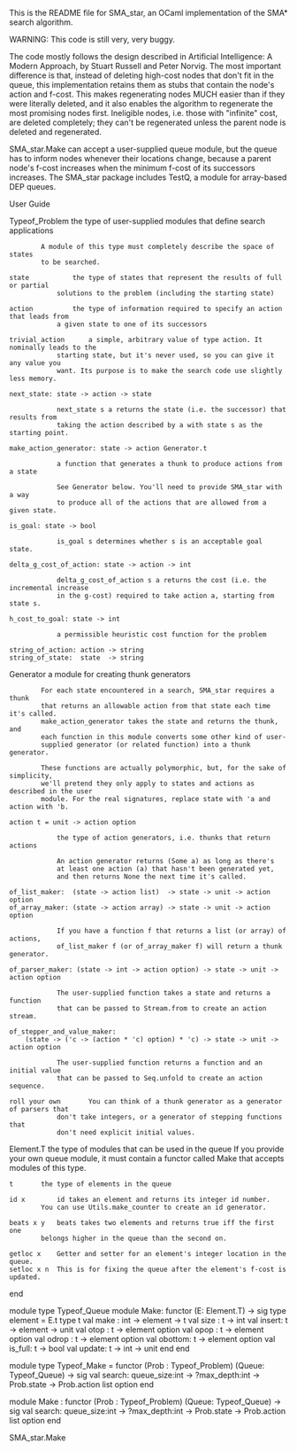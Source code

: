 
This is the README file for SMA_star, an OCaml implementation of the SMA* search algorithm.

WARNING: This code is still very, very buggy. 

The code mostly follows the design described in Artificial Intelligence: A Modern Approach, 
by Stuart Russell and Peter Norvig. The most important difference is that, instead of 
deleting high-cost nodes that don't fit in the queue, this implementation retains them as 
stubs that contain the node's action and f-cost. This makes regenerating nodes MUCH easier
than if they were literally deleted, and it also enables the algorithm to regenerate the most 
promising nodes first. Ineligible nodes, i.e. those with "infinite" cost, are deleted completely; 
they can't be regenerated unless the parent node is deleted and regenerated.

SMA_star.Make can accept a user-supplied queue module, but the queue has to inform nodes 
whenever their locations change, because a parent node's f-cost increases when the minimum 
f-cost of its successors increases. The SMA_star package includes TestQ, a module for 
array-based DEP queues.


User Guide


Typeof_Problem		the type of user-supplied modules that define search applications

			A module of this type must completely describe the space of states 
			to be searched.

	state			the type of states that represent the results of full or partial 
				solutions to the problem (including the starting state)

	action			the type of information required to specify an action that leads from 
				a given state to one of its successors

	trivial_action		a simple, arbitrary value of type action. It nominally leads to the
				starting state, but it's never used, so you can give it any value you 
				want. Its purpose is to make the search code use slightly less memory.

	next_state: state -> action -> state

				next_state s a returns the state (i.e. the successor) that results from 
				taking the action described by a with state s as the starting point.

	make_action_generator: state -> action Generator.t

				a function that generates a thunk to produce actions from a state

				See Generator below. You'll need to provide SMA_star with a way
				to produce all of the actions that are allowed from a given state.

	is_goal: state -> bool

				is_goal s determines whether s is an acceptable goal state.

	delta_g_cost_of_action: state -> action -> int

				delta_g_cost_of_action s a returns the cost (i.e. the incremental increase 
				in the g-cost) required to take action a, starting from state s.

	h_cost_to_goal: state -> int

				a permissible heuristic cost function for the problem

	string_of_action: action -> string
	string_of_state:  state  -> string


Generator		a module for creating thunk generators

			For each state encountered in a search, SMA_star requires a thunk 
			that returns an allowable action from that state each time it's called. 
			make_action_generator takes the state and returns the thunk, and 
			each function in this module converts some other kind of user- 
			supplied generator (or related function) into a thunk generator.

			These functions are actually polymorphic, but, for the sake of simplicity,
			we'll pretend they only apply to states and actions as described in the user 
			module. For the real signatures, replace state with 'a and action with 'b.

	action t = unit -> action option

				the type of action generators, i.e. thunks that return actions

				An action generator returns (Some a) as long as there's 
				at least one action (a) that hasn't been generated yet, 
				and then returns None the next time it's called.

	of_list_maker:  (state -> action list)  -> state -> unit -> action option
	of_array_maker: (state -> action array) -> state -> unit -> action option

				If you have a function f that returns a list (or array) of actions,
				of_list_maker f (or of_array_maker f) will return a thunk generator.

	of_parser_maker: (state -> int -> action option) -> state -> unit -> action option

				The user-supplied function takes a state and returns a function 
				that can be passed to Stream.from to create an action stream.

	of_stepper_and_value_maker:
		(state -> ('c -> (action * 'c) option) * 'c) -> state -> unit -> action option

				The user-supplied function returns a function and an initial value
				that can be passed to Seq.unfold to create an action sequence.

	roll your own		You can think of a thunk generator as a generator of parsers that
				don't take integers, or a generator of stepping functions that 
				don't need explicit initial values.


Element.T		the type of modules that can be used in the queue
			If you provide your own queue module, it must contain
			a functor called Make that accepts modules of this type.

	t		the type of elements in the queue

	id x		id takes an element and returns its integer id number.
			You can use Utils.make_counter to create an id generator. 

	beats x y	beats takes two elements and returns true iff the first one
			belongs higher in the queue than the second on.

	getloc x	Getter and setter for an element's integer location in the queue.	
	setloc x n	This is for fixing the queue after the element's f-cost is updated.

  end


module type Typeof_Queue
    module Make:
      functor (E: Element.T) ->
        sig
          type element = E.t
          type t
          val make : int -> element -> t
          val size : t -> int
          val insert: t -> element -> unit
          val otop  : t -> element option
          val opop  : t -> element option
          val odrop : t -> element option
          val obottom: t -> element option
          val is_full: t -> bool
          val update: t -> int -> unit
        end
end

module type Typeof_Make =
  functor (Prob : Typeof_Problem)
          (Queue: Typeof_Queue) ->
    sig
      val search:
        queue_size:int ->
        ?max_depth:int -> Prob.state -> Prob.action list option
    end

module Make :
  functor (Prob : Typeof_Problem)
          (Queue: Typeof_Queue) ->
    sig
      val search:
        queue_size:int ->
        ?max_depth:int -> Prob.state -> Prob.action list option
    end


SMA_star.Make